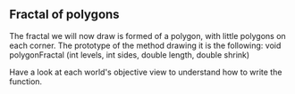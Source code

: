 ## Fractal of polygons ##
The fractal we will now draw is formed of a polygon, with little polygons on
each corner. The prototype of the method drawing it is the following:     void polygonFractal (int levels, int sides, double length, double shrink)

Have a look at each world's objective view to understand how to write the
function.

